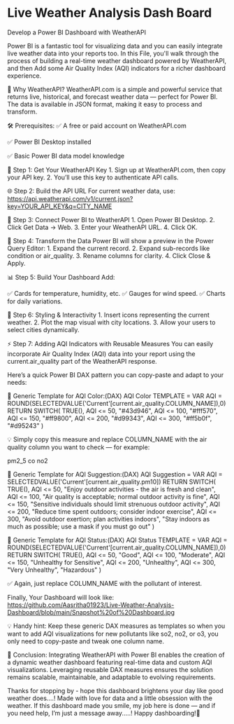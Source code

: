 # Live Weather Analysis Dash Board
Develop a Power BI Dashboard with WeatherAPI

Power BI is a fantastic tool for visualizing data and you can easily integrate live weather data into your reports too. In this File, you'll walk through the process of building a real-time weather dashboard powered by WeatherAPI, and then Add some Air Quality Index (AQI) indicators for a richer dashboard experience.


🎯 Why WeatherAPI?
WeatherAPI.com is a simple and powerful service that returns live, historical, and forecast weather data — perfect for Power BI. The data is available in JSON format, making it easy to process and transform.

🛠️ Prerequisites:
✅ A free or paid account on WeatherAPI.com

✅ Power BI Desktop installed

✅ Basic Power BI data model knowledge

🔑 Step 1: Get Your WeatherAPI Key
              1. Sign up at WeatherAPI.com, then copy your API key.
              2. You’ll use this key to authenticate API calls.

🌐 Step 2: Build the API URL
For current weather data, use:
                            https://api.weatherapi.com/v1/current.json?key=YOUR_API_KEY&q=CITY_NAME

🧠 Step 3: Connect Power BI to WeatherAPI
            1. Open Power BI Desktop.
            2. Click Get Data → Web.
            3. Enter your WeatherAPI URL.
            4. Click OK.
            
🧹 Step 4: Transform the Data
Power BI will show a preview in the Power Query Editor:
            1. Expand the current record.
            2. Expand sub-records like condition or air_quality.
            3. Rename columns for clarity.
            4. Click Close & Apply.

📊 Step 5: Build Your Dashboard
Add:

✅ Cards for temperature, humidity, etc.
✅ Gauges for wind speed.
✅ Charts for daily variations.

🎨 Step 6: Styling & Interactivity
             1. Insert icons representing the current weather.
             2. Plot the map visual with city locations.
             3. Allow your users to select cities dynamically.

⚡ Step 7: Adding AQI Indicators with Reusable Measures
You can easily incorporate Air Quality Index (AQI) data into your report using the current.air_quality part of the WeatherAPI response.

Here’s a quick Power BI DAX pattern you can copy-paste and adapt to your needs:

🎨 Generic Template for AQI Color:(DAX)
AQI Color TEMPLATE =
VAR AQI = ROUND(SELECTEDVALUE('Current'[current.air_quality.COLUMN_NAME]),0)
RETURN
SWITCH(
TRUE(),
AQI <= 50, "#43d946",
AQI <= 100, "#fff570",
AQI <= 150, "#ff9800",
AQI <= 200, "#d99343",
AQI <= 300, "#ff5b0f",
"#d95243"
)

💡 Simply copy this measure and replace COLUMN_NAME with the air quality column you want to check — for example:

pm2_5
co
no2

🎨 Generic Template for AQI Suggestion:(DAX)
AQI Suggestion = 
VAR AQI = SELECTEDVALUE('Current'[current.air_quality.pm10])
RETURN
SWITCH(
    TRUE(),
    AQI <= 50,  "Enjoy outdoor activities - the air is fresh and clean",
    AQI <= 100, "Air quality is acceptable; normal outdoor activity is fine",
    AQI <= 150, "Sensitive individuals should limit strenuous outdoor activity",
    AQI <= 200, "Reduce time spent outdoors; consider indoor exercise",
    AQI <= 300, "Avoid outdoor exertion; plan activities indoors",
    "Stay indoors as much as possible; use a mask if you must go out"
)


🎨 Generic Template for AQI Status:(DAX)
AQI Status TEMPLATE =
VAR AQI = ROUND(SELECTEDVALUE('Current'[current.air_quality.COLUMN_NAME]),0)
RETURN
SWITCH(
TRUE(),
AQI <= 50, "Good",
AQI <= 100, "Moderate",
AQI <= 150, "Unhealthy for Sensitive",
AQI <= 200, "Unhealthy",
AQI <= 300, "Very Unhealthy",
"Hazardous"
)

✅ Again, just replace COLUMN_NAME with the pollutant of interest.

Finally, Your Dashboard will look like: https://github.com/Aasritha01923/Live-Weather-Analysis-Dashboard/blob/main/Snapshot%20of%20Dashboard.jpg


💡 Handy hint:
Keep these generic DAX measures as templates so when you want to add AQI visualizations for new pollutants like so2, no2, or o3, you only need to copy-paste and tweak one column name.

    

🎉 Conclusion:
Integrating WeatherAPI with Power BI enables the creation of a dynamic weather dashboard featuring real-time data and custom AQI visualizations. Leveraging reusable DAX measures ensures the solution remains scalable, maintainable, and adaptable to evolving requirements.


Thanks for stopping by - hope this dashboard brightens your day like good weather does....! Made with love for data and a little obsession with the weather.
If this dashboard made you smile, my job here is done — and if you need help, I’m just a message away.....!
Happy dashboarding!🎨
